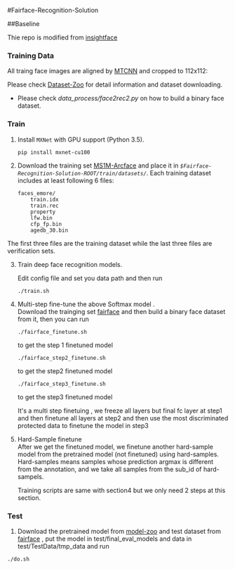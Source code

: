 #Fairface-Recognition-Solution

##Baseline

Thie repo is modified from [insightface](https://github.com/deepinsight/insightface)

### Training Data

All traing face images are aligned by [MTCNN](https://kpzhang93.github.io/MTCNN_face_detection_alignment/index.html) and cropped to 112x112:

Please check [Dataset-Zoo](https://github.com/deepinsight/insightface/wiki/Dataset-Zoo) for detail information and dataset downloading.


* Please check *data_process/face2rec2.py* on how to build a binary face dataset.

### Train

1. Install `MXNet` with GPU support (Python 3.5).

    ```
    pip install mxnet-cu100

    ```
2. Download the training set [MS1M-Arcface](https://www.dropbox.com/s/wpx6tqjf0y5mf6r/faces_ms1m-refine-v2_112x112.zip?dl=0) and place it in *`$Fairface-Recognition-Solution-ROOT/train/datasets/`*. Each training dataset includes at least following 6 files:

    ```
    faces_emore/
        train.idx
        train.rec
        property
        lfw.bin
        cfp_fp.bin
        agedb_30.bin
    ```
The first three files are the training dataset while the last three files are verification sets.

3. Train deep face recognition models.

    Edit config file and set you data path and then run

    ```Shell
    ./train.sh
    ```

4. Multi-step fine-tune the above Softmax model .   
Download the trainging set [fairface](http://chalearnlap.cvc.uab.es/dataset/36/description/) and then  build a binary face dataset from it, then you can run 
    ```Shell
    ./fairface_finetune.sh
    ```
    to get the step 1 finetuned model 
    ```Shell
    ./fairface_step2_finetune.sh
    ```
    to get the step2 finetuned model
    ```Shell
    ./fairface_step3_finetune.sh
    ``` 
    to get the step3 finetuned model
       
    It's a multi step finetuing , we freeze all layers but final fc layer at step1 and then finetune all layers at step2 and then use the most discriminated protected data to finetune the model in step3

5. Hard-Sample finetune  
    After we get the finetuned model, we finetune another hard-sample model from the pretrained model (not finetuned) using hard-samples. Hard-samples means samples whose prediction argmax is different from the annotation, and we take all samples from the sub_id of hard-sampels.
       
    Training scripts are same with section4 but we only need 2 steps at this section.
    

### Test



1. Download the pretrained model from [model-zoo](https://1drv.ms/u/s!AoNuuwAvxk2VgztVljlkgMhub_Uy?e=0eHl7D) and test dataset from [fairface](http://chalearnlap.cvc.uab.es/dataset/36/description/) , put the model in test/final_eval_models and data in test/TestData/tmp_data and run 
```Shell
./do.sh
```

